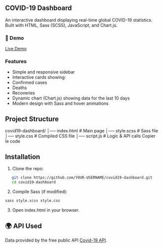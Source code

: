## COVID-19 Dashboard 

An interactive dashboard displaying real-time global COVID-19 statistics.  
Built with HTML, Sass (SCSS), JavaScript, and Chart.js.

### 🚀 Demo
 [Live Demo](https://randa-lakab.github.io/Pandemic-Dashboard/)

###  Features
-  Simple and responsive sidebar  
-  Interactive cards showing:
  - Confirmed cases
  - Deaths
  - Recoveries
-  Dynamic chart (Chart.js) showing data for the last 10 days
-  Modern design with Sass and hover animations

##  Project Structure
covid19-dashboard/ │── index.html      # Main page │── style.scss      # Sass file │── style.css       # Compiled CSS file │── script.js       # Logic & API calls
Copier le code

##  Installation
1. Clone the repo:
```bash
   git clone https://github.com/YOUR-USERNAME/covid19-dashboard.git
   cd covid19-dashboard
   ```
2. Compile Sass (if modified):
```bash
sass style.scss style.css
   ```
3. Open index.html in your browser.

## 🌍 API Used
Data provided by the free public API [Covid-19 API](https://disease.sh/v3/covid-19/all).
